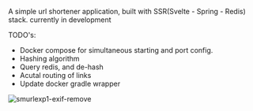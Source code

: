 A simple url shortener application, built with SSR(Svelte - Spring - Redis) stack.
currently in development

TODO's: 
- Docker compose for simultaneous starting and port config. 
- Hashing algorithm 
- Query redis, and de-hash
- Acutal routing of links
- Update docker gradle wrapper



![smurlexp1-exif-remove](https://user-images.githubusercontent.com/56271907/165938864-295c8173-3452-4fa7-95e9-16a966d85870.png)
